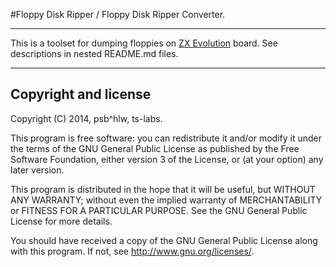 #Floppy Disk Ripper / Floppy Disk Ripper Converter.

---

This is a toolset for dumping floppies on [ZX Evolution](http://www.nedopc.com/zxevo/zxevo.php) board.
See descriptions in nested README.md files.

---

## Copyright and license

Copyright (C) 2014, psb^hlw, ts-labs.

This program is free software: you can redistribute it and/or modify
it under the terms of the GNU General Public License as published by
the Free Software Foundation, either version 3 of the License, or
(at your option) any later version.

This program is distributed in the hope that it will be useful,
but WITHOUT ANY WARRANTY; without even the implied warranty of
MERCHANTABILITY or FITNESS FOR A PARTICULAR PURPOSE.  See the
GNU General Public License for more details.

You should have received a copy of the GNU General Public License
along with this program.  If not, see <http://www.gnu.org/licenses/>.
